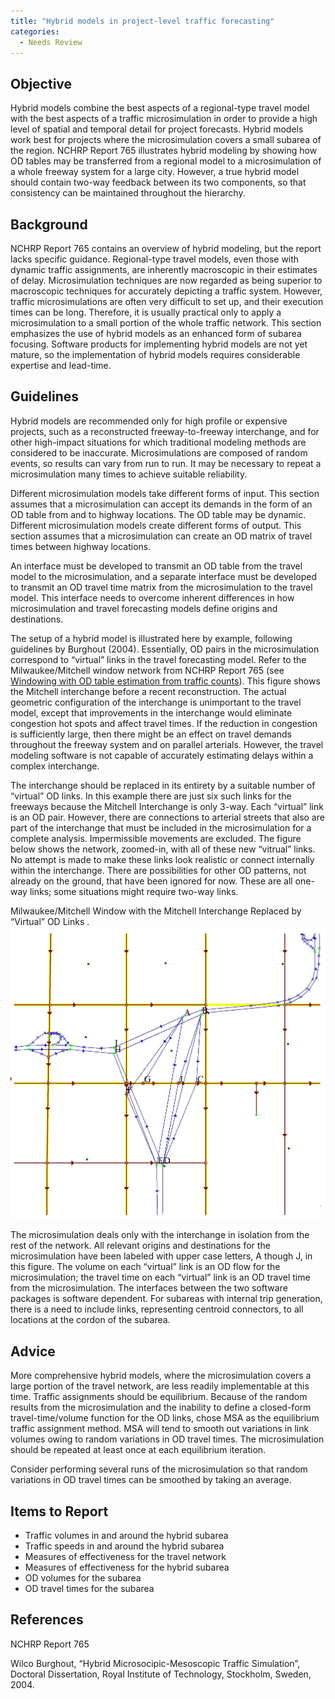```yaml
---
title: "Hybrid models in project-level traffic forecasting"
categories:
  - Needs Review
---
```


Objective
---------

Hybrid models combine the best aspects of a regional-type travel model with the best aspects of a traffic microsimulation in order to provide a high level of spatial and temporal detail for project forecasts. Hybrid models work best for projects where the microsimulation covers a small subarea of the region. NCHRP Report 765 illustrates hybrid modeling by showing how OD tables may be transferred from a regional model to a microsimulation of a whole freeway system for a large city. However, a true hybrid model should contain two-way feedback between its two components, so that consistency can be maintained throughout the hierarchy.

Background
----------

NCHRP Report 765 contains an overview of hybrid modeling, but the report lacks specific guidance. Regional-type travel models, even those with dynamic traffic assignments, are inherently macroscopic in their estimates of delay. Microsimulation techniques are now regarded as being superior to macroscopic techniques for accurately depicting a traffic system. However, traffic microsimulations are often very difficult to set up, and their execution times can be long. Therefore, it is usually practical only to apply a microsimulation to a small portion of the whole traffic network. This section emphasizes the use of hybrid models as an enhanced form of subarea focusing. Software products for implementing hybrid models are not yet mature, so the implementation of hybrid models requires considerable expertise and lead-time.

Guidelines
----------

Hybrid models are recommended only for high profile or expensive projects, such as a reconstructed freeway-to-freeway interchange, and for other high-impact situations for which traditional modeling methods are considered to be inaccurate.
Microsimulations are composed of random events, so results can vary from run to run. It may be necessary to repeat a microsimulation many times to achieve suitable reliability.

Different microsimulation models take different forms of input. This section assumes that a microsimulation can accept its demands in the form of an OD table from and to highway locations. The OD table may be dynamic.
Different microsimulation models create different forms of output. This section assumes that a microsimulation can create an OD matrix of travel times between highway locations.

An interface must be developed to transmit an OD table from the travel model to the microsimulation, and a separate interface must be developed to transmit an OD travel time matrix from the microsimulation to the travel model. This interface needs to overcome inherent differences in how microsimulation and travel forecasting models define origins and destinations.

The setup of a hybrid model is illustrated here by example, following guidelines by Burghout (2004). Essentially, OD pairs in the microsimulation correspond to “virtual” links in the travel forecasting model. Refer to the Milwaukee/Mitchell window network from NCHRP Report 765 (see [Windowing with OD table estimation from traffic counts](Windowing_with_OD_table_estimation_from_traffic_counts_in_project_level_traffic_forecasting)). This figure shows the Mitchell interchange before a recent reconstruction. The actual geometric configuration of the interchange is unimportant to the travel model, except that improvements in the interchange would eliminate congestion hot spots and affect travel times. If the reduction in congestion is sufficiently large, then there might be an effect on travel demands throughout the freeway system and on parallel arterials. However, the travel modeling software is not capable of accurately estimating delays within a complex interchange.

The interchange should be replaced in its entirety by a suitable number of “virtual” OD links. In this example there are just six such links for the freeways because the Mitchell Interchange is only 3-way. Each “virtual” link is an OD pair. However, there are connections to arterial streets that also are part of the interchange that must be included in the microsimulation for a complete analysis. Impermissible movements are excluded. The figure below shows the network, zoomed-in, with all of these new “vitrual” links. No attempt is made to make these links look realistic or connect internally within the interchange. There are possibilities for other OD patterns, not already on the ground, that have been ignored for now. These are all one-way links; some situations might require two-way links.

Milwaukee/Mitchell Window with the Mitchell Interchange Replaced by “Virtual” OD Links
.
![](MilwaukeeMitchellWindowVirtualODLinks.jpg "fig:MilwaukeeMitchellWindowVirtualODLinks.jpg")

The microsimulation deals only with the interchange in isolation from the rest of the network. All relevant origins and destinations for the microsimulation have been labeled with upper case letters, A though J, in this figure. The volume on each “virtual” link is an OD flow for the microsimulation; the travel time on each “virtual” link is an OD travel time from the microsimulation. The interfaces between the two software packages is software dependent.
For subareas with internal trip generation, there is a need to include links, representing centroid connectors, to all locations at the cordon of the subarea.

Advice
------

More comprehensive hybrid models, where the microsimulation covers a large portion of the travel network, are less readily implementable at this time.
Traffic assignments should be equilibrium. Because of the random results from the microsimulation and the inability to define a closed-form travel-time/volume function for the OD links, chose MSA as the equilibrium traffic assignment method. MSA will tend to smooth out variations in link volumes owing to random variations in OD travel times. The microsimulation should be repeated at least once at each equilibrium iteration.

Consider performing several runs of the microsimulation so that random variations in OD travel times can be smoothed by taking an average.

Items to Report
---------------

-   Traffic volumes in and around the hybrid subarea
-   Traffic speeds in and around the hybrid subarea
-   Measures of effectiveness for the travel network
-   Measures of effectiveness for the hybrid subarea
-   OD volumes for the subarea
-   OD travel times for the subarea

References
----------

NCHRP Report 765

Wilco Burghout, “Hybrid Microsocipic-Mesoscopic Traffic Simulation”, Doctoral Dissertation, Royal Institute of Technology, Stockholm, Sweden, 2004.

